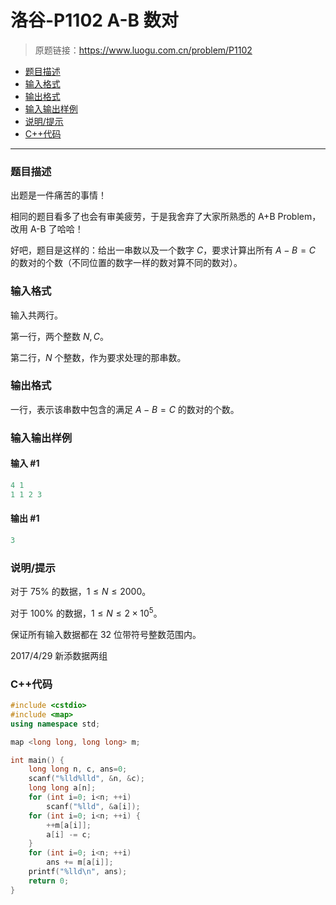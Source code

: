 # 洛谷-P1102 A-B 数对

> 原题链接：https://www.luogu.com.cn/problem/P1102

- [题目描述](#题目描述)
- [输入格式](#输入格式)
- [输出格式](#输出格式)
- [输入输出样例](#输入输出样例)
- [说明/提示](#说明/提示)
- [C++代码](#C++代码)

---

### <a name="题目描述">题目描述</a>

出题是一件痛苦的事情！

相同的题目看多了也会有审美疲劳，于是我舍弃了大家所熟悉的 A+B Problem，改用 A-B 了哈哈！

好吧，题目是这样的：给出一串数以及一个数字 $C$，要求计算出所有 $A - B = C$ 的数对的个数（不同位置的数字一样的数对算不同的数对）。

### <a name="输入格式">输入格式</a>

输入共两行。

第一行，两个整数 $N, C$。

第二行，$N$ 个整数，作为要求处理的那串数。

### <a name="输出格式">输出格式</a>

一行，表示该串数中包含的满足 $A - B = C$ 的数对的个数。

### <a name="输入输出样例">输入输出样例</a>

#### 输入 #1

```c++
4 1
1 1 2 3
```

#### 输出 #1

```c++
3
```

### <a name="说明/提示">说明/提示</a>

对于 $75\%$ 的数据，$1 \leq N \leq 2000$。

对于 $100\%$ 的数据，$1 \leq N \leq 2 \times 10^5$。

保证所有输入数据都在 $32$ 位带符号整数范围内。

2017/4/29 新添数据两组

### <a name="C++代码">C++代码</a>

```c++
#include <cstdio>
#include <map>
using namespace std;

map <long long, long long> m;

int main() {
    long long n, c, ans=0;
    scanf("%lld%lld", &n, &c);
    long long a[n];
    for (int i=0; i<n; ++i)
        scanf("%lld", &a[i]);
    for (int i=0; i<n; ++i) {
        ++m[a[i]];
        a[i] -= c;
    }
    for (int i=0; i<n; ++i)
        ans += m[a[i]];
    printf("%lld\n", ans);
    return 0;
}
```